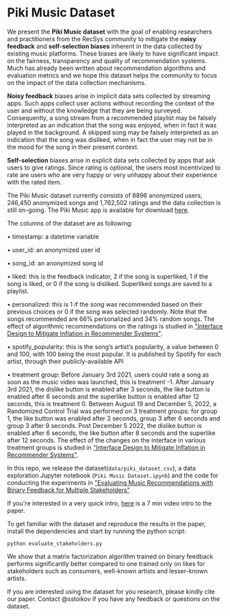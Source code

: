 # Piki Music Dataset

We present the **Piki Music dataset** with the goal of enabling researchers and practitioners from the RecSys community to mitigate the **noisy feedback** and **self-selection biases** inherent in the data collected by existing music platforms. These biases are likely to have significant impact on the fairness, transparency and quality of recommendation systems. Much has already been written about recommendation algorithms and evaluation metrics and we hope this dataset helps the community to focus on the impact of the data collection mechanisms.

**Noisy feedback** biases arise in implicit data sets collected by streaming apps. Such apps collect user actions without recording the context of the user and without the knowledge that they are being surveyed. Consequently, a song stream from a recommended playlist may be falsely interpreted as an indication that the song was enjoyed, when in fact it was played in the background. A skipped song may be falsely interpreted as an indication that the song was disliked, when in fact the user may not be in the mood for the song in their present context. 

**Self-selection** biases arise in explicit data sets collected by apps that ask users to give ratings. Since rating is optional, the users most incentivized to rate are users who are very happy or very unhappy about their experience with the rated item.

The Piki Music dataset currently consists of 8896 anonymized users, 246,450 anonymized songs and 1,762,502 ratings and the data collection is still on-going. The Piki Music app is available for download [here](https://piki.page.link/AcVj).

The columns of the dataset are as following:

• timestamp: a datetime variable

• user_id: an anonymized user id

• song_id: an anonymized song id

• liked: this is the feedback indicator, 2 if the song is superliked, 1 if the song is liked, or 0 if the song is disliked. Superliked songs are saved to a playlist.

• personalized: this is 1 if the song was recommended based on their previous choices or 0 if the song was selected
randomly. Note that the songs recommended are 66% personalized and 34% random songs. The effect of algorithmic recommendations on the ratings is studied in ["Interface Design to Mitigate Inflation in Recommender Systems"](https://arxiv.org/abs/2307.12424).

• spotify_popularity: this is the song’s artist’s popularity, a value between 0 and 100, with 100 being the most
popular. It is published by Spotify for each artist, through their publicly-available API

• treatment group: Before January 3rd 2021, users could rate a song as soon as the music video was launched, this is treatment -1. After January 3rd 2021, the dislike button is enabled after 3 seconds, the like button is enabled after 6 seconds and the superlike button is enabled after 12 seconds, this is treatment 0. Between August 19 and December 5, 2022, a Randomized Control Trial was performed on 3 treatment groups: for group 1, the like button was enabled after 3 seconds, group 3 after 6 seconds and group 3 after 9 seconds. Post December 5 2022, the dislike button is enabled after 6 seconds, the like button after 8 seconds and the superlike after 12 seconds. The effect of the changes on the interface in various treatment groups is studied in ["Interface Design to Mitigate Inflation in Recommender Systems"](https://arxiv.org/abs/2307.12424).


In this repo, we release the dataset(`data/piki_dataset.csv`), a data exploration Jupyter notebook (`Piki Music Dataset.ipynb`) and the code for conducting the experiments in ["Evaluating Music Recommendations with Binary Feedback for Multiple Stakeholders"](https://papers.ssrn.com/sol3/papers.cfm?abstract_id=3919046)

If you're interested in a very quick intro, [here](https://www.youtube.com/watch?v=2f74yQjhCkk) is a 7 min video intro to the paper.

To get familiar with the dataset and reproduce the results in the paper, install the dependencies and start by running the python script:

```
python evaluate_stakeholders.py
```

We show that a matrix factorization algorithm trained on binary feedback performs significantly better compared to one trained only on likes for stakeholders such as consumers, well-known artists and lesser-known artists.


If you are interested using the dataset for you research, please kindly cite our paper. Contact @sstoikov if you have any feedback or questions on the dataset.
